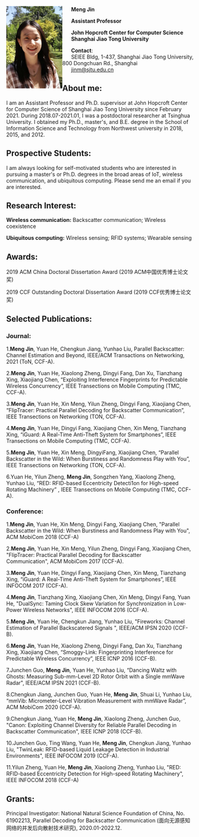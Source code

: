 <img src="./jinmeng.jpg" width = "150" height = "220"  align=left />
&nbsp;&nbsp;&nbsp;&nbsp;&nbsp;&nbsp;<strong>Meng Jin</strong>  

&nbsp;&nbsp;&nbsp;&nbsp;&nbsp;&nbsp;<strong>Assistant Professor</strong>  

&nbsp;&nbsp;&nbsp;&nbsp;&nbsp;&nbsp;<strong>John Hopcroft Center for Computer Science</strong>  
&nbsp;&nbsp;&nbsp;&nbsp;&nbsp;&nbsp;<strong>Shanghai Jiao Tong University</strong>  

&nbsp;&nbsp;&nbsp;&nbsp;&nbsp;&nbsp;<strong>Contact</strong>:  
&nbsp;&nbsp;&nbsp;&nbsp;&nbsp;&nbsp;SEIEE Bldg, 1-437, Shanghai Jiao Tong University, 800 Dongchuan Rd., Shanghai  
&nbsp;&nbsp;&nbsp;&nbsp;&nbsp;&nbsp;jinm@sjtu.edu.cn  



## About me:

I am an Assistant Professor and Ph.D. supervisor at John Hopcroft Center for Computer Science of Shanghai Jiao Tong University since February 2021. During 2018.07-2021.01, I was a postdoctoral researcher at Tsinghua University. I obtained my Ph.D., master's, and B.E. degree in the School of Information Science and Technology from Northwest university in 2018, 2015, and 2012.

## Prospective Students:

I am always looking for self-motivated students who are interested in pursuing a master's or Ph.D. degrees in the broad areas of IoT, wireless communication, and ubiquitous computing. Please send me an email if you are interested.

## Research Interest:

**Wireless communication:** Backscatter communication; Wireless coexistence  

**Ubiquitous computing:** Wireless sensing; RFID systems; Wearable sensing

## Awards:

2019 ACM China Doctoral Dissertation Award (2019 ACM中国优秀博士论文奖)  

2019 CCF Outstanding Doctoral Dissertation Award (2019 CCF优秀博士论文奖)

## Selected Publications:

### Journal:  

1.**Meng Jin**, Yuan He, Chengkun Jiang, Yunhao Liu, Parallel Backscatter: Channel Estimation and Beyond, IEEE/ACM Transactions on Networking, 2021 (ToN, CCF-A). 

2.**Meng Jin**, Yuan He, Xiaolong Zheng, Dingyi Fang, Dan Xu, Tianzhang Xing, Xiaojiang Chen, “Exploiting Interference Fingerprints for Predictable Wireless Concurrency”, IEEE Transections on Mobile Computing (TMC, CCF-A).  

3.**Meng Jin**, Yuan He, Xin Meng, Yilun Zheng, Dingyi Fang, Xiaojiang Chen, “FlipTracer: Practical Parallel Decoding for Backscatter Communication”, IEEE Transections on Networking (TON, CCF-A).  

4.**Meng Jin**, Yuan He, Dingyi Fang, Xiaojiang Chen, Xin Meng, Tianzhang Xing, “iGuard: A Real-Time Anti-Theft System for Smartphones”, IEEE Transections on Mobile Computing (TMC, CCF-A).  

5.**Meng Jin**, Yuan He, Xin Meng, DingyiFang, Xiaojiang Chen, “Parallel Backscatter in the Wild: When Burstiness and Randomness Play with You”, IEEE Transections on Networking (TON, CCF-A).  

6.Yuan He, Yilun Zheng, **Meng Jin**, Songzhen Yang, Xiaolong Zheng, Yunhao Liu, “RED: RFID-based Eccentricity Detecti1on for High-speed Rotating Machinery” , IEEE Transections on Mobile Computing (TMC, CCF-A).  

### Conference:  

1.**Meng Jin**, Yuan He, Xin Meng, Dingyi Fang, Xiaojiang Chen, "Parallel Backscatter in the Wild: When Burstiness and Randomness Play with You", ACM MobiCom 2018 (CCF-A)  

2.**Meng Jin**, Yuan He, Xin Meng, Yilun Zheng, Dingyi Fang, Xiaojiang Chen, "FlipTracer: Practical Parallel Decoding for Backscatter Communication", ACM MobiCom 2017 (CCF-A).  

3.**Meng Jin**, Yuan He, Dingyi Fang, Xiaojiang Chen, Xin Meng, Tianzhang Xing, “iGuard: A Real-Time Anti-Theft System for Smartphones”, IEEE INFOCOM 2017 (CCF-A).  

4.**Meng Jin**, Tianzhang Xing, Xiaojiang Chen, Xin Meng, Dingyi Fang, Yuan He, "DualSync: Taming Clock Skew Variation for Synchronization in Low-Power Wireless Networks", IEEE INFOCOM 2016 (CCF-A).  

5.**Meng Jin**, Yuan He, Chengkun Jiang, Yunhao Liu, "Fireworks: Channel Estimation of Parallel Backscatered Signals ", IEEE/ACM IPSN 2020 (CCF-B).  

6.**Meng Jin**, Yuan He, Xiaolong Zheng, Dingyi Fang, Dan Xu, Tianzhang Xing, Xiaojiang Chen, “Smoggy-Link: Fingerprinting Interference for Predictable Wireless Concurrency”, IEEE ICNP 2016 (CCF-B).  

7.Junchen Guo, **Meng Jin**, Yuan He, Yunhao Liu, “Dancing Waltz with Ghosts: Measuring Sub-mm-Level 2D Rotor Orbit with a Single mmWave Radar", IEEE/ACM IPSN 2021 (CCF-B).  

8.Chengkun Jiang, Junchen Guo, Yuan He, **Meng Jin**, Shuai Li, Yunhao Liu, “mmVib: Micrometer-Level Vibration Measurement with mmWave Radar”, ACM MobiCom 2020 (CCF-A).  

9.Chengkun Jiang, Yuan He, **Meng Jin**, Xiaolong Zheng, Junchen Guo, "Canon: Exploiting Channel Diversity for Reliable Parallel Decoding in Backscatter Communication", IEEE ICNP 2018 (CCF-B).  

10.Junchen Guo, Ting Wang, Yuan He, **Meng Jin**, Chengkun Jiang, Yunhao Liu, "TwinLeak: RFID-based Liquid Leakage Detection in Industrial Environments", IEEE INFOCOM 2019 (CCF-A).  

11.Yilun Zheng, Yuan He, **Meng Jin**, Xiaolong Zheng, Yunhao Liu, "RED: RFID-based Eccentricity Detection for High-speed Rotating Machinery", IEEE INFOCOM 2018 (CCF-A)

## Grants:

Principal Investigator: National Natural Science Foundation of China, No. 61902213, Parallel Decoding for Backscatter Communication (面向无源感知网络的并发后向散射技术研究), 2020.01-2022.12.
